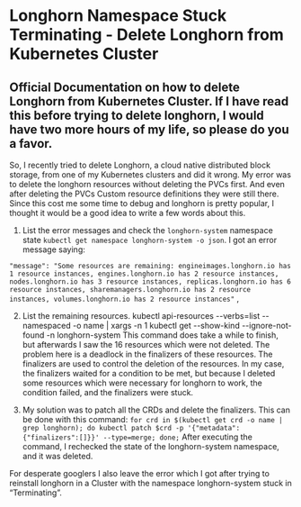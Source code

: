 # Longhorn Namespace Stuck Terminating - Delete Longhorn from Kubernetes Cluster

## Official Documentation on how to delete Longhorn from Kubernetes Cluster. If I have read this before trying to delete longhorn, I would have two more hours of my life, so please do you a favor.

So, I recently tried to delete Longhorn, a cloud native distributed block storage, from one of my Kubernetes clusters and did it wrong. My error was to delete the longhorn resources without deleting the PVCs first. And even after deleting the PVCs Custom resource definitions they were still there. Since this cost me some time to debug and longhorn is pretty popular, I thought it would be a good idea to write a few words about this.

1. List the error messages and check the `longhorn-system` namespace state `kubectl get namespace longhorn-system -o json`. I got an error message saying:

```"message": "Some resources are remaining: engineimages.longhorn.io has 1 resource instances, engines.longhorn.io has 2 resource instances, nodes.longhorn.io has 3 resource instances, replicas.longhorn.io has 6 resource instances, sharemanagers.longhorn.io has 2 resource instances, volumes.longhorn.io has 2 resource instances"``` ,

2. List the remaining resources. kubectl api-resources --verbs=list --namespaced -o name | xargs -n 1 kubectl get --show-kind --ignore-not-found -n longhorn-system This command does take a while to finish, but afterwards I saw the 16 resources which were not deleted. The problem here is a deadlock in the finalizers of these resources. The finalizers are used to control the deletion of the resources. In my case, the finalizers waited for a condition to be met, but because I deleted some resources which were necessary for longhorn to work, the condition failed, and the finalizers were stuck.

3. My solution was to patch all the CRDs and delete the finalizers. This can be done with this command: `for crd in $(kubectl get crd -o name | grep longhorn); do kubectl patch $crd -p '{"metadata":{"finalizers":[]}}' --type=merge; done;` After executing the command, I rechecked the state of the longhorn-system namespace, and it was deleted.

For desperate googlers I also leave the error which I got after trying to reinstall longhorn in a Cluster with the namespace longhorn-system stuck in “Terminating”.


[^1]: [Reference](https://avasdream.engineer/kubernetes-longhorn-stuck-terminating)https://avasdream.engineer/kubernetes-longhorn-stuck-terminating 
